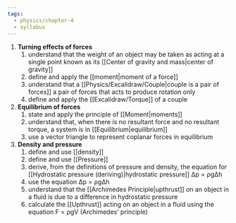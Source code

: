 ```yaml
---
tags:
  - physics/chapter-4
  - syllabus
---
```



1. **Turning effects of forces**
	1. understand that the weight of an object may be taken as acting at a single point known as its [[Center of gravity and mass|center of gravity]]
	2. define and apply the [[moment|moment of a force]]
	3. understand that a [[Physics/Excalidraw/Couple|couple is a pair of forces]] a pair of forces that acts to produce rotation only
	4. define and apply the [[Excalidraw/Torque]] of a couple
2. **Equilibrium of forces**
	1. state and apply the principle of [[Moment|moments]]
	2. understand that, when there is no resultant force and no resultant torque, a system is in [[Equilibrium|equilibrium]]
	3. use a vector triangle to represent coplanar forces in equilibrium
3. **Density and pressure**
	1. define and use [[density]]
	2. define and use [[Pressure]]
	3. derive, from the definitions of pressure and density, the equation for [[Hydrostatic pressure (deriving)|hydrostatic pressure]] ∆p = ρg∆h
	4. use the equation ∆p = ρg∆h
	5. understand that the [[Archimedes Principle|upthrust]] on an object in a fluid is due to a difference in hydrostatic pressure
	6. calculate the [[Upthrust]] acting on an object in a fluid using the equation F = ρgV (Archimedes’ principle)
